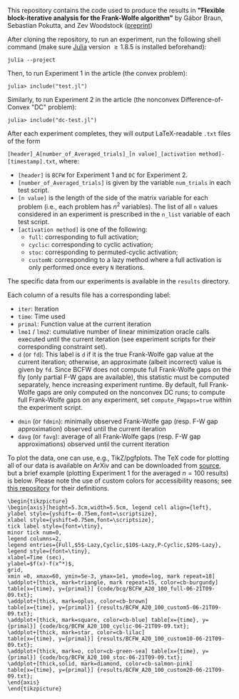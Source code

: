 This repository contains the code used to produce the results in **"Flexible block-iterative analysis for the Frank-Wolfe algorithm"**
by Gábor Braun, Sebastian Pokutta, and Zev Woodstock (<a href="https://arxiv.org/abs/2409.06931">preprint</a>)

After cloning the repository, to run an experiment, run the following shell command (make sure <a href="https://julialang.org/">Julia</a> version $\geq 1.8.5$ is installed beforehand):

`julia --project`

Then, to run Experiment 1 in the article (the convex problem):

`julia> include("test.jl")`

Similarly, to run Experiment 2 in the article (the nonconvex Difference-of-Convex "DC" problem):

`julia> include("dc-test.jl")`

After each experiment completes, they will output LaTeX-readable `.txt` files of the form

`[header]_A[number_of_Averaged_trials]_[n value]_[activation method]-[timestamp].txt`,
where:
- `[header]` is `BCFW` for Experiment 1 and `DC` for Experiment 2.
- `[number_of_Averaged_trials]` is given by the variable `num_trials` in each test script.
- `[n value]` is the length of the side of the matrix variable for each problem (i.e., each problem has $n^2$ variables). The list of all `n` values considered in an experiment is prescribed in the `n_list` variable of each test script.
- `[activation method]` is one of the following:
  - `full`: corresponding to full activation;
  - `cyclic`: corresponding to cyclic activation;
  - `stoc`: corresponding to permuted-cyclic activation;
  - `customN`: corresponding to a lazy method where a full activation is only performed once every `N` iterations.

The specific data from our experiments is available in the `results` directory.

Each column of a results file has a corresponding label:
- `iter`: Iteration
- `time`: Time used
- `primal`: Function value at the current iteration
-  `lmo1` / `lmo2`: cumulative number of linear minimization oracle calls executed until the current iteration (see experiment scripts for their corresponding constraint set).
- `d` (or `fd`): This label is `d` if it is the true Frank-Wolfe gap value at the current iteration; otherwise, an approximate (albeit incorrect) value is given by `fd`. Since BCFW does not compute full Frank-Wolfe gaps on the fly (only partial F-W gaps are available), this statistic must be computed separately, hence increasing experiment runtime. By default, full Frank-Wolfe gaps are only computed on the nonconvex DC runs; to compute full Frank-Wolfe gaps on any experiment, set `compute_FWgaps=true` within the experiment script.
<!---
More specifically, `d` corresponds to (in the notation of the article) 
$$\sum_{i\in I} \langle \nabla f(\boldsymbol{x}^i_t)\,|\,\boldsymbol{v}^i_t-\boldsymbol{x}^i_t\rangle$$,
while `fd` is just a placeholder value; specifically, it is
$\sum_{i\in I}\langle \nabla f(\boldsymbol{x}^i_{c_i(t)}\,|\,\boldsymbol{v}^i_{c_i(t)}-\boldsymbol{x}^i_{c_i(t)}\rangle$, where $c_i(t)$ is the most recent iteration preceding $t$ at which component $i$ was updated. The values of `fd` are never plotted in the article.
--->
- `dmin` (or `fdmin`): minimally observed Frank-Wolfe gap (resp. F-W gap approximation) observed until the current iteration
- `davg` (or `favg`): average of all Frank-Wolfe gaps (resp. F-W gap approximations) observed until the current iteration
  
To plot the data, one can use, e.g., TikZ/pgfplots. The TeX code for plotting all of our data is available on ArXiv and can be downloaded from <a href="https://arxiv.org/src/2409.06931">source</a>, but a brief example (plotting Experiment 1 for the averaged $n=100$ results) is below. Please note the use of custom colors for accessibility reasons; see <a href="https://github.com/jfdm/sta-latex/blob/master/colour-blind.sty">this repository</a> for their definitions.

```
\begin{tikzpicture}
\begin{axis}[height=5.3cm,width=5.5cm, legend cell align={left},
ylabel style={yshift=-0.75em,font=\scriptsize}, 
xlabel style={yshift=0.75em,font=\scriptsize},
tick label style={font=\tiny},
minor tick num=0,
legend columns=2,
legend entries={Full,$5$-Lazy,Cyclic,$10$-Lazy,P-Cyclic,$20$-Lazy},
legend style={font=\tiny},
xlabel=Time (sec), 
ylabel=$f(x)-f(x^*)$,
grid,
xmin =0, xmax=60, ymin=5e-3, ymax=1e1, ymode=log, mark repeat=18]
\addplot+[thick, mark=triangle, mark repeat=15, color=cb-burgundy] table[x={time}, y={primal}] {code/bcg/BCFW_A20_100_full-06-21T09-09.txt};
\addplot+[thick, mark=oplus, color=cb-brown]
table[x={time}, y={primal}] {results/BCFW_A20_100_custom5-06-21T09-09.txt};
\addplot+[thick, mark=square, color=cb-blue] table[x={time}, y={primal}] {code/bcg/BCFW_A20_100_cyclic-06-21T09-09.txt};
\addplot+[thick, mark=star, color=cb-lilac]
table[x={time}, y={primal}] {results/BCFW_A20_100_custom10-06-21T09-09.txt};
\addplot+[thick, mark=o, color=cb-green-sea] table[x={time}, y={primal}] {code/bcg/BCFW_A20_100_stoc-06-21T09-09.txt};
\addplot+[thick,solid, mark=diamond, color=cb-salmon-pink]
table[x={time}, y={primal}] {results/BCFW_A20_100_custom20-06-21T09-09.txt};
\end{axis}
\end{tikzpicture}



```
